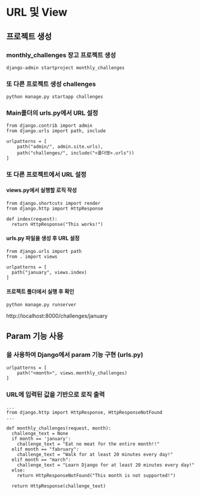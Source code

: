 # URL 및 View

## 프로젝트 생성
### monthly_challenges 장고 프로젝트 생성
```
django-admin startproject monthly_challenges
```

### 또 다른 프로젝트 생성 challenges
```
python manage.py startapp challenges
``` 

### Main폴더의 urls.py에서 URL 설정
```
from django.contrib import admin
from django.urls import path, include

urlpatterns = [
    path("admin/", admin.site.urls),
    path("challenges/", include("<폴더명>.urls"))
]
```

### 또 다른 프로젝트<challenges>에서 URL 설정
#### views.py에서 실행할 로직 작성
```
from django.shortcuts import render
from django.http import HttpResponse

def index(request): 
  return HttpResponse("This works!")
```

#### urls.py 파일을 생성 후 URL 설정
```
from django.urls import path
from . import views

urlpatterns = [
  path("january", views.index)
]
```

#### 프로젝트 폴더에서 실행 후 확인
```
python manage.py runserver
```
http://localhost:8000/challenges/january

## Param 기능 사용
### <param> 을 사용하여 Django에서 param 기능 구현 (urls.py)
```
urlpatterns = [
    path("<month>", views.monthly_challenges)
]
```
### URL에 입력된 값을 기반으로 로직 출력
```
...
from django.http import HttpResponse, HttpResponseNotFound
...

def monthly_challenges(request, month):
  challenge_text = None
  if month == 'january':
    challenge_text = "Eat no meat for the entire month!!"
  elif month == "fabruary":
    challenge_text = "Walk for at least 20 minutes every day!"
  elif month == "march":
    challenge_text = "Learn Django for at least 20 minutes every day!"
  else:
    return HttpResponseNotFound("This month is not supported!")
  
  return HttpResponse(challenge_text)
```

